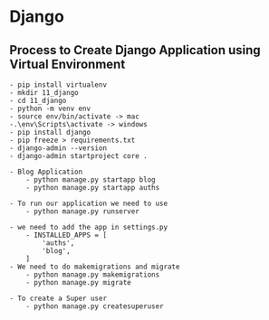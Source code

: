 # Django

## Process to Create Django Application using Virtual Environment
    - pip install virtualenv
    - mkdir 11_django
    - cd 11_django
    - python -m venv env
    - source env/bin/activate -> mac
    -.\env\Scripts\activate -> windows
    - pip install django
    - pip freeze > requirements.txt
    - django-admin --version 
    - django-admin startproject core .

    - Blog Application
        - python manage.py startapp blog
        - python manage.py startapp auths
    
    - To run our application we need to use
        - python manage.py runserver
    
    - we need to add the app in settings.py 
        - INSTALLED_APPS = [
            'auths',
            'blog',
        ]
    - We need to do makemigrations and migrate
        - python manage.py makemigrations
        - python manage.py migrate

    - To create a Super user 
        - python manage.py createsuperuser
    
    
